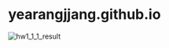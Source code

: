 # yearangjjang.github.io
![hw1_1_1_result](https://user-images.githubusercontent.com/90189929/132717995-3f2b74c4-3d5a-4330-a109-0662e3316141.jpg)
